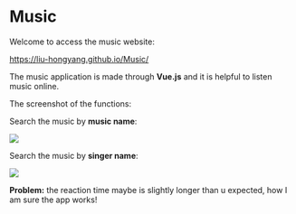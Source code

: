 # Music


Welcome to access the music website:

https://liu-hongyang.github.io/Music/

The music application is made through **Vue.js** and it is helpful to listen music online.

The screenshot of the functions:

Search the music by **music name**:

![](https://tva1.sinaimg.cn/large/008eGmZEgy1gmqsv48ws4j31js0u04qs.jpg)


Search the music by **singer name**:

![](https://tva1.sinaimg.cn/large/008eGmZEgy1gmqsx8l74uj31jm0u0u10.jpg)


**Problem:** the reaction time maybe is slightly longer than u expected, how I am sure the app works!
